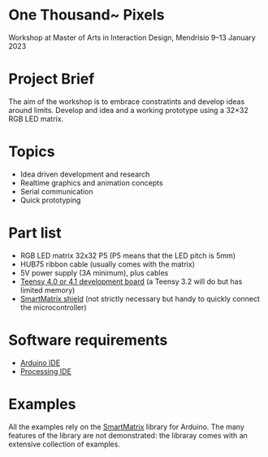 # One Thousand~ Pixels
Workshop at Master of Arts in Interaction Design, Mendrisio
9–13 January 2023

# Project Brief
The aim of the workshop is to embrace constratints and develop ideas around limits. 
Develop and idea and a working prototype using a 32×32 RGB LED matrix. 

# Topics
- Idea driven development and research 
- Realtime graphics and animation concepts 
- Serial communication 
- Quick prototyping 

# Part list
- RGB LED matrix 32x32 P5 (P5 means that the LED pitch is 5mm)
- HUB75 ribbon cable (usually comes with the matrix)
- 5V power supply (3A minimum), plus cables
- [Teensy 4.0 or 4.1 development board](https://www.pjrc.com/teensy/) (a Teensy 3.2 will do but has limited memory)
- [SmartMatrix shield](https://docs.pixelmatix.com/SmartMatrix/) (not strictly necessary but handy to quickly connect the microcontroller)

# Software requirements
- [Arduino IDE](https://www.arduino.cc/en/Main/Software) 
- [Processing IDE](https://www.processing.org/download/)

# Examples
All the examples rely on the [SmartMatrix](https://github.com/pixelmatix/SmartMatrix) library for Arduino.
The many features of the library are not demonstrated: the libraray comes with an extensive collection of examples.

